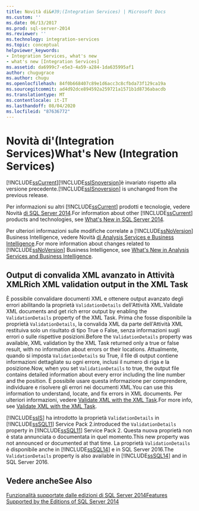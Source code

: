 ```yaml
---
title: Novità di&#39;(Integration Services) | Microsoft Docs
ms.custom: ''
ms.date: 06/13/2017
ms.prod: sql-server-2014
ms.reviewer: ''
ms.technology: integration-services
ms.topic: conceptual
helpviewer_keywords:
- Integration Services, what's new
- what's new [Integration Services]
ms.assetid: da6999c7-e5e3-4a59-a284-1da635995af1
author: chugugrace
ms.author: chugu
ms.openlocfilehash: 84f0b668407c89e1d6acc3c8cfbda73f129ca19a
ms.sourcegitcommit: ad4d92dce894592a259721a1571b1d8736abacdb
ms.translationtype: MT
ms.contentlocale: it-IT
ms.lasthandoff: 08/04/2020
ms.locfileid: "87636772"
---
```

# <a name="what39s-new-integration-services"></a><span data-ttu-id="4ed9d-102">Novità di&#39;(Integration Services)</span><span class="sxs-lookup"><span data-stu-id="4ed9d-102">What&#39;s New (Integration Services)</span></span>
  [!INCLUDE[ssCurrent](../includes/sscurrent-md.md)]<span data-ttu-id="4ed9d-103">[!INCLUDE[ssISnoversion](../includes/ssisnoversion-md.md)]è invariato rispetto alla versione precedente.</span><span class="sxs-lookup"><span data-stu-id="4ed9d-103">[!INCLUDE[ssISnoversion](../includes/ssisnoversion-md.md)] is unchanged from the previous release.</span></span>  
  
 <span data-ttu-id="4ed9d-104">Per informazioni su altri [!INCLUDE[ssCurrent](../includes/sscurrent-md.md)] prodotti e tecnologie, vedere Novità [di SQL Server 2014](../sql-server/what-s-new-in-sql-server-2016.md).</span><span class="sxs-lookup"><span data-stu-id="4ed9d-104">For information about other [!INCLUDE[ssCurrent](../includes/sscurrent-md.md)] products and technologies, see [What's New in SQL Server 2014](../sql-server/what-s-new-in-sql-server-2016.md).</span></span>  
  
 <span data-ttu-id="4ed9d-105">Per ulteriori informazioni sulle modifiche correlate a [!INCLUDE[ssNoVersion](../includes/ssnoversion-md.md)] Business Intelligence, vedere Novità [di Analysis Services e Business Intelligence](https://docs.microsoft.com/analysis-services/what-s-new-in-analysis-services).</span><span class="sxs-lookup"><span data-stu-id="4ed9d-105">For more information about changes related to [!INCLUDE[ssNoVersion](../includes/ssnoversion-md.md)] Business Intelligence, see [What's New in Analysis Services and Business Intelligence](https://docs.microsoft.com/analysis-services/what-s-new-in-analysis-services).</span></span>  
  
##  <a name="rich-xml-validation-output-in-the-xml-task"></a><a name="ValidateXML"></a> <span data-ttu-id="4ed9d-106">Output di convalida XML avanzato in Attività XML</span><span class="sxs-lookup"><span data-stu-id="4ed9d-106">Rich XML validation output in the XML Task</span></span>  
 <span data-ttu-id="4ed9d-107">È possibile convalidare documenti XML e ottenere output avanzato degli errori abilitando la proprietà `ValidationDetails` dell'Attività XML.</span><span class="sxs-lookup"><span data-stu-id="4ed9d-107">Validate XML documents and get rich error output by enabling the `ValidationDetails` property of the XML Task.</span></span> <span data-ttu-id="4ed9d-108">Prima che fosse disponibile la proprietà `ValidationDetails`, la convalida XML da parte dell'Attività XML restituiva solo un risultato di tipo True o False, senza informazioni sugli errori o sulle rispettive posizioni.</span><span class="sxs-lookup"><span data-stu-id="4ed9d-108">Before the `ValidationDetails` property was available, XML validation by the XML Task returned only a true or false result, with no information about errors or their locations.</span></span> <span data-ttu-id="4ed9d-109">Attualmente, quando si imposta `ValidationDetails` su True, il file di output contiene informazioni dettagliate su ogni errore, inclusi il numero di riga e la posizione.</span><span class="sxs-lookup"><span data-stu-id="4ed9d-109">Now, when you set `ValidationDetails` to true, the output file contains detailed information about every error including the line number and the position.</span></span> <span data-ttu-id="4ed9d-110">È possibile usare questa informazione per comprendere, individuare e risolvere gli errori nei documenti XML.</span><span class="sxs-lookup"><span data-stu-id="4ed9d-110">You can use this information to understand, locate, and fix errors in XML documents.</span></span> <span data-ttu-id="4ed9d-111">Per ulteriori informazioni, vedere [Validate XML with the XML Task](control-flow/xml-task.md).</span><span class="sxs-lookup"><span data-stu-id="4ed9d-111">For more info, see [Validate XML with the XML Task](control-flow/xml-task.md).</span></span>  
  
 [!INCLUDE[ssIS](../includes/ssis-md.md)] <span data-ttu-id="4ed9d-112">ha introdotto la proprietà `ValidationDetails` in [!INCLUDE[ssSQL11](../includes/sssql11-md.md)] Service Pack 2.</span><span class="sxs-lookup"><span data-stu-id="4ed9d-112">introduced the `ValidationDetails` property in [!INCLUDE[ssSQL11](../includes/sssql11-md.md)] Service Pack 2.</span></span> <span data-ttu-id="4ed9d-113">Questa nuova proprietà non è stata annunciata o documentata in quel momento.</span><span class="sxs-lookup"><span data-stu-id="4ed9d-113">This new property was not announced or documented at that time.</span></span> <span data-ttu-id="4ed9d-114">La proprietà `ValidationDetails` è disponibile anche in [!INCLUDE[ssSQL14](../includes/sssql14-md.md)] e in SQL Server 2016.</span><span class="sxs-lookup"><span data-stu-id="4ed9d-114">The `ValidationDetails` property is also available in [!INCLUDE[ssSQL14](../includes/sssql14-md.md)] and in SQL Server 2016.</span></span>  
  
## <a name="see-also"></a><span data-ttu-id="4ed9d-115">Vedere anche</span><span class="sxs-lookup"><span data-stu-id="4ed9d-115">See Also</span></span>  
 [<span data-ttu-id="4ed9d-116">Funzionalità supportate dalle edizioni di SQL Server 2014</span><span class="sxs-lookup"><span data-stu-id="4ed9d-116">Features Supported by the Editions of SQL Server 2014</span></span>](../getting-started/features-supported-by-the-editions-of-sql-server-2014.md)  
  
  
